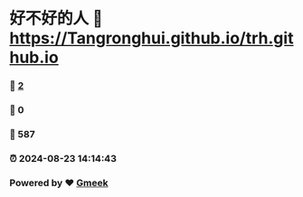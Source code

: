 # 好不好的人 :link: https://Tangronghui.github.io/trh.github.io 
### :page_facing_up: [2](https://Tangronghui.github.io/trh.github.io/tag.html) 
### :speech_balloon: 0 
### :hibiscus: 587 
### :alarm_clock: 2024-08-23 14:14:43 
### Powered by :heart: [Gmeek](https://github.com/Meekdai/Gmeek)

